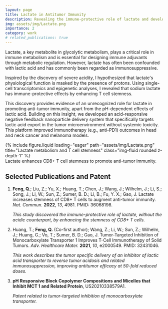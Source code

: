 ```yaml
---
layout: page
title: Lactate in Antitumor Immunity
description: Revealing the immune-protective role of lactate and developing acid-responsive nanoparticle therapies
img: assets/img/Lactate.png
importance: 2
category: work
# related_publications: true
---
```


Lactate, a key metabolite in glycolytic metabolism, plays a critical role in immune metabolism and is essential for designing immune adjuvants through metabolic regulation. However, lactate has often been confounded with lactic acid and has commonly been regarded as immunosuppressive.

Inspired by the discovery of severe acidity, I hypothesized that lactate's physiological function is masked by the presence of protons. Using single-cell transcriptomics and epigenetic analyses, I revealed that sodium lactate has immune-protective effects by enhancing T cell stemness.

This discovery provides evidence of an unrecognized role for lactate in promoting anti-tumor immunity, apart from the pH-dependent effects of lactic acid. Building on this insight, we developed an acid-responsive negative feedback nanoparticle delivery system that specifically targets lactic acid export in the tumor microenvironment without systemic toxicity. This platform improved immunotherapy (e.g., anti-PD1) outcomes in head and neck cancer and melanoma models.

<div class="row justify-content-center">
    <div class="col-sm-6 mt-3 mt-md-0">
        {% include figure.liquid loading="eager" path="assets/img/Lactate.png" title="Lactate metabolism and T cell stemness" class="img-fluid rounded z-depth-1" %}
    </div>
</div>
<div class="caption">
    Lactate enhances CD8+ T cell stemness to promote anti-tumor immunity.
</div>

## Selected Publications and Patent

1. **Feng, Q.**; Liu, Z.; Yu, X.; Huang, T.; Chen, J.; Wang, J.; Wilhelm, J.; Li, S.; Song, J.; Li, W.; Sun, Z.; Sumer, B. D.; Li, B.; Fu, Y. X.; Gao, J. Lactate increases stemness of CD8+ T cells to augment anti-tumor immunity. _Nat. Commun._ **2022**, _13_, 4981. PMID: 36068198.

   _This study discovered the immune-protective role of lactate, without the acidic counterpart, by enhancing the stemness of CD8+ T cells._

2. Huang, T.; **Feng, Q.** (Co-first author); Wang, Z.; Li, W.; Sun, Z.; Wilhelm, J.; Huang, G.; Vo, T.; Sumer, B. D.; Gao, J. Tumor-Targeted Inhibition of Monocarboxylate Transporter 1 Improves T-Cell Immunotherapy of Solid Tumors. _Adv. Healthcare Mater._ **2021**, _10_, e2000549. PMID: 32431046.

   _This work describes the tumor specific delivery of an inhibitor of lactic acid transporter to reverse tumor acidosis and related immunosuppression, improving antitumor efficacy at 50-fold reduced doses._

3. **pH Responsive Block Copolymer Compositions and Micelles that Inhibit MCT 1 and Related Protein**, US20210338579A1.

   _Patent related to tumor-targeted inhibition of monocarboxylate transporter._

